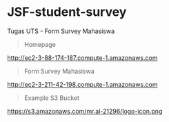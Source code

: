 # JSF-student-survey
Tugas UTS - Form Survey Mahasiswa

>Homepage

http://ec2-3-88-174-187.compute-1.amazonaws.com

>Form Survey Mahasiswa

http://ec2-3-211-42-198.compute-1.amazonaws.com

>Example S3 Bucket

https://s3.amazonaws.com/mr.al-21296/logo-icon.png
